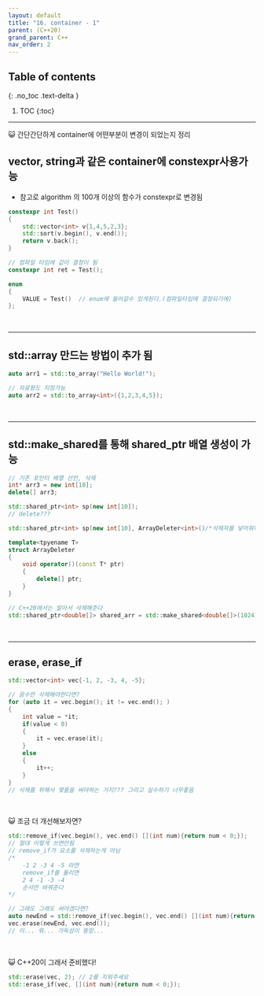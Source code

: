 ```yaml
---
layout: default
title: "16. container - 1"
parent: (C++20)
grand_parent: C++
nav_order: 2
---
```


## Table of contents
{: .no_toc .text-delta }

1. TOC
{:toc}

---

😺 간단간단하게 container에 어떤부분이 변경이 되었는지 정리

## vector, string과 같은 container에 constexpr사용가능
    
* 참고로 algorithm 의 100개 이상의 함수가 constexpr로 변경됨

```cpp
constexpr int Test()
{
    std::vector<int> v{1,4,5,2,3};
    std::sort(v.begin(), v.end());
    return v.back();
}

// 컴파일 타임에 값이 결정이 됨
constexpr int ret = Test();

enum
{
    VALUE = Test()  // enum에 들어갈수 있게된다.(컴파일타임에 결정되기에)  
};
```

<br>

---

## std::array 만드는 방법이 추가 됨

```cpp
auto arr1 = std::to_array("Hello World!");

// 자료형도 지정가능
auto arr2 = std::to_array<int>({1,2,3,4,5});
```

<br>

---

## std::make_shared를 통해 shared_ptr 배열 생성이 가능

```cpp
// 기존 포인터 배열 선언, 삭제
int* arr3 = new int[10];
delete[] arr3;
```

```cpp
std::shared_ptr<int> sp(new int[10]);
// delete???

std::shared_ptr<int> sp(new int[10], ArrayDeleter<int>()/*삭제자를 넣어줘야 한다*/);

template<tpyename T>
struct ArrayDeleter
{
    void operator()(const T* ptr)
    {
        delete[] ptr;
    }
}
```

```cpp
// C++20에서는 알아서 삭제해준다
std::shared_ptr<double[]> shared_arr = std::make_shared<double[]>(1024);
```

<br>

---

## erase, erase_if

```cpp
std::vector<int> vec{-1, 2, -3, 4, -5};

// 음수만 삭제해야한다면?
for (auto it = vec.begin(); it != vec.end(); )
{
    int value = *it;
    if(value < 0)
    {
        it = vec.erase(it);
    }
    else
    {
        it++;
    }
}
// 삭제를 위해서 몇줄을 써야하는 거지??? 그리고 실수하기 너무좋음
```

<br>

😺 조금 더 개선해보자면?

```cpp
std::remove_if(vec.begin(), vec.end() [](int num){return num < 0;});
// 절대 이렇게 쓰면안됨
// remove_if가 요소를 삭제하는게 아님
/*
    -1 2 -3 4 -5 라면
    remove_if를 돌리면
    2 4 -1 -3 -4
    순서만 바꿔준다
*/

// 그래도 그래도 써야겠다면?
auto newEnd = std::remove_if(vec.begin(), vec.end() [](int num){return num < 0;});
vec.erase(newEnd, vec.end());
// 이... 뭐... 가독성이 똥망...
```

<br>

😺 C++20이 그래서 준비했다!

```cpp
std::erase(vec, 2); // 2를 지워주세요
std::erase_if(vec, [](int num){return num < 0;});
```

